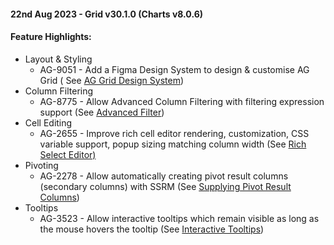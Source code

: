 #### 22nd Aug 2023 - Grid v30.1.0 (Charts v8.0.6)

#### Feature Highlights:

- Layout & Styling 
  * AG-9051 - Add a Figma Design System to design & customise AG Grid (
    See [AG Grid Design System](https://www.ag-grid.com/javascript-data-grid/ag-grid-design-system/))
- Column Filtering
  * AG-8775 - Allow Advanced Column Filtering with filtering expression support (See [Advanced Filter](https://www.ag-grid.com/javascript-data-grid/filter-advanced/))
- Cell Editing
  * AG-2655 - Improve rich cell editor rendering, customization, CSS variable support, popup sizing matching column
    width (See [Rich Select Editor)](https://www.ag-grid.com/javascript-data-grid/provided-cell-editors)
- Pivoting
  * AG-2278 - Allow automatically creating pivot result columns (secondary columns) with SSRM (See [Supplying Pivot Result Columns](https://www.ag-grid.com/javascript-data-grid/server-side-model-pivoting/#supplying-pivot-result-fields-simple))
- Tooltips
  * AG-3523 - Allow interactive tooltips which remain visible as long as the mouse hovers the tooltip (See [Interactive Tooltips](https://www.ag-grid.com/javascript-data-grid/component-tooltip/#interactive-tooltips))
